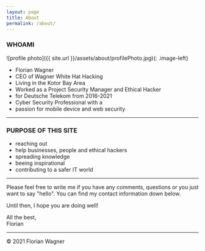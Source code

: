 ```yaml
---
layout: page
title: About
permalink: /about/
---
```

### WHOAMI

![profile photo]({{ site.url }}/assets/about/profilePhoto.jpg){: .image-left}  
* Florian Wagner
* CEO of Wagner White Hat Hacking
* Living in the Kotor Bay Area
* Worked as a Project Security Manager and Ethical Hacker
* for Deutsche Telekom from 2016-2021
* Cyber Security Professional with a 
* passion for mobile device and web security

---------  

### PURPOSE OF THIS SITE

* reaching out
* help businesses, people and ethical hackers
* spreading knowledge
* beeing inspirational
* contributing to a safer IT world

---------

Please feel free to write me if you have any comments, questions or you just want to say "hello". You can find my contact information down below.  
  
Until then, I hope you are doing well!

All the best,  
Florian  
  
---------  
© 2021 Florian Wagner 


<style>
.footer-heading {
  display: none;
}
</style>
<style type="text/css">
    .image-left {
      display: block;
      margin-left: auto;
      margin-right: auto;
      float: right;
}
</style>
